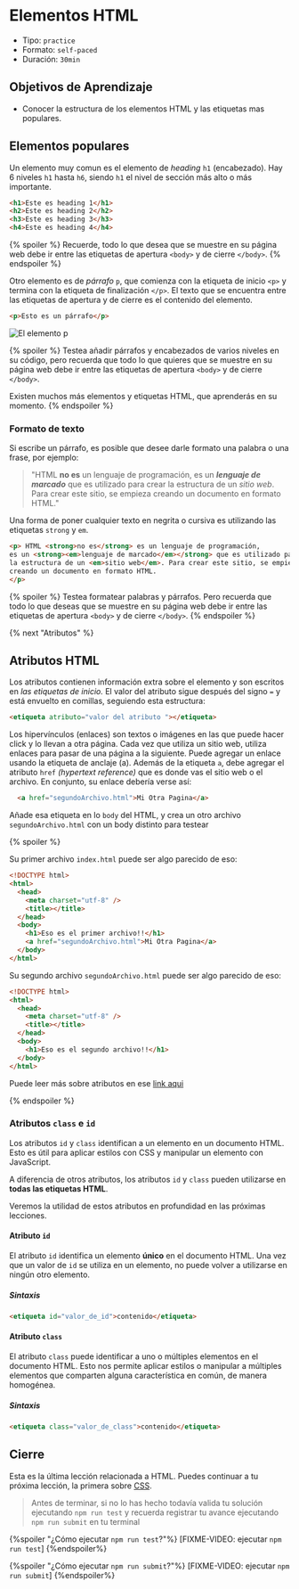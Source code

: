 # Elementos HTML

- Tipo: `practice`
- Formato: `self-paced`
- Duración: `30min`

## Objetivos de Aprendizaje

- Conocer la estructura de los elementos HTML y las etiquetas mas populares.

## Elementos populares

Un elemento muy comun es el elemento de _heading_ `h1` (encabezado).
Hay 6 niveles `h1` hasta `h6`, siendo `h1` el nivel de sección más alto o más
importante.

```html
<h1>Este es heading 1</h1>
<h2>Este es heading 2</h2>
<h3>Este es heading 3</h3>
<h4>Este es heading 4</h4>
```

{% spoiler %}
Recuerde, todo lo que desea que se muestre en su página web
debe ir entre las etiquetas de apertura `<body>` y de cierre `</body>`.
{% endspoiler %}

Otro elemento es de _párrafo_ `p`, que comienza con la etiqueta de inicio `<p>`
y termina con la etiqueta de finalización `</p>`. El texto que se encuentra
entre las etiquetas de apertura y de cierre es el contenido del elemento.

```html
<p>Esto es un párrafo</p>
```

![El elemento `p`](https://user-images.githubusercontent.com/25912510/35747217-7bb85acc-0817-11e8-9248-5b00951cf963.png)

{% spoiler %}
Testea añadir párrafos y encabezados de varios niveles en su código,
pero recuerda que todo lo que quieres que se muestre en su página web
debe ir entre las etiquetas de apertura `<body>` y de cierre `</body>`.

Existen muchos más elementos y etiquetas HTML, que aprenderás en su momento.
{% endspoiler %}

### Formato de texto

Si escribe un párrafo, es posible que desee darle formato una palabra o una
frase, por ejemplo:

> "HTML **no es** un lenguaje de programación,
> es un **_lenguaje de marcado_** que es utilizado para crear la estructura
> de un _sitio web_. Para crear este sitio, se empieza creando
> un documento en formato HTML."

Una forma de poner cualquier texto en negrita o cursiva es utilizando
las etiquetas `strong` y `em`.

```html
<p> HTML <strong>no es</strong> es un lenguaje de programación,
es un <strong><em>lenguaje de marcado</em></strong> que es utilizado para crear
la estructura de un <em>sitio web</em>. Para crear este sitio, se empieza
creando un documento en formato HTML.
</p>
```

{% spoiler %}
Testea formatear palabras y párrafos.
Pero recuerda que todo lo que deseas que se muestre en su página web
debe ir entre las etiquetas de apertura `<body>` y de cierre `</body>`.
{% endspoiler %}

{% next "Atributos" %}

## Atributos HTML

Los atributos contienen información extra sobre el elemento y son escritos
en _las etiquetas de inicio._ El valor del atributo sigue después del signo `=`
y está envuelto en comillas, seguiendo esta estructura:

```html
<etiqueta atributo="valor del atributo "></etiqueta>
```

Los hipervínculos (enlaces) son textos o imágenes en las que puede hacer click
y lo llevan a otra página. Cada vez que utiliza un sitio web, utiliza enlaces
para pasar de una página a la siguiente. Puede agregar un enlace usando la
etiqueta de anclaje (a). Además de la etiqueta `a`, debe agregar el atributo
`href` _(hypertext reference)_ que es donde vas el sitio web o el archivo.
En conjunto, su enlace debería verse así:

```html
  <a href="segundoArchivo.html">Mi Otra Pagina</a>
```

Añade esa etiqueta en lo `body` del HTML, y crea un otro archivo
`segundoArchivo.html` con un body distinto para testear

{% spoiler %}

Su primer archivo `index.html` puede ser algo parecido de eso:

```html
<!DOCTYPE html>
<html>
  <head>
    <meta charset="utf-8" />
    <title></title>
  </head>
  <body>
    <h1>Eso es el primer archivo!!</h1>
    <a href="segundoArchivo.html">Mi Otra Pagina</a>
  </body>
</html>
```

Su segundo archivo `segundoArchivo.html` puede ser algo parecido de eso:

```html
<!DOCTYPE html>
<html>
  <head>
    <meta charset="utf-8" />
    <title></title>
  </head>
  <body>
    <h1>Eso es el segundo archivo!!</h1>
  </body>
</html>
```

Puede leer más sobre atributos en ese
[link aqui](https://developer.mozilla.org/es/docs/Learn/HTML/Introduction_to_HTML/Getting_started#atributos)

{% endspoiler %}

### Atributos `class` e `id`

Los atributos `id` y `class` identifican a un elemento en un documento HTML.
Esto es útil para aplicar estilos con CSS y manipular un elemento con JavaScript.

A diferencia de otros atributos, los atributos `id` y `class` pueden utilizarse
en **todas las etiquetas HTML**.

Veremos la utilidad de estos atributos en profundidad en las próximas lecciones.

#### Atributo `id`

El atributo `id` identifica un elemento **único** en el documento HTML. Una vez
que un valor de `id` se utiliza en un elemento, no puede volver a utilizarse
en ningún otro elemento.

##### Sintaxis

```html
<etiqueta id="valor_de_id">contenido</etiqueta>
```

#### Atributo `class`

El atributo `class` puede identificar a uno o múltiples elementos en el
documento HTML. Esto nos permite aplicar estilos o manipular a múltiples
elementos que comparten alguna característica en común, de manera homogénea.

##### Sintaxis

```html
<etiqueta class="valor_de_class">contenido</etiqueta>
```

## Cierre

Esta es la última lección relacionada a HTML.
Puedes continuar a tu próxima lección, la primera sobre
[CSS](https://lab.cs50.io/Laboratoria/admission-curriculum/rediseno-prework-fe/admission/03-prework/05-css-basics/sandbox/01-intro/).

> Antes de terminar, si no lo has hecho todavía valida tu solución ejecutando
> `npm run test` y recuerda registrar tu avance ejecutando `npm run submit` en
> tu terminal

{%spoiler "¿Cómo ejecutar `npm run test`?"%}
[FIXME-VIDEO: ejecutar `npm run test`]
{%endspoiler%}

{%spoiler "¿Cómo ejecutar `npm run submit`?"%}
[FIXME-VIDEO: ejecutar `npm run submit`]
{%endspoiler%}
